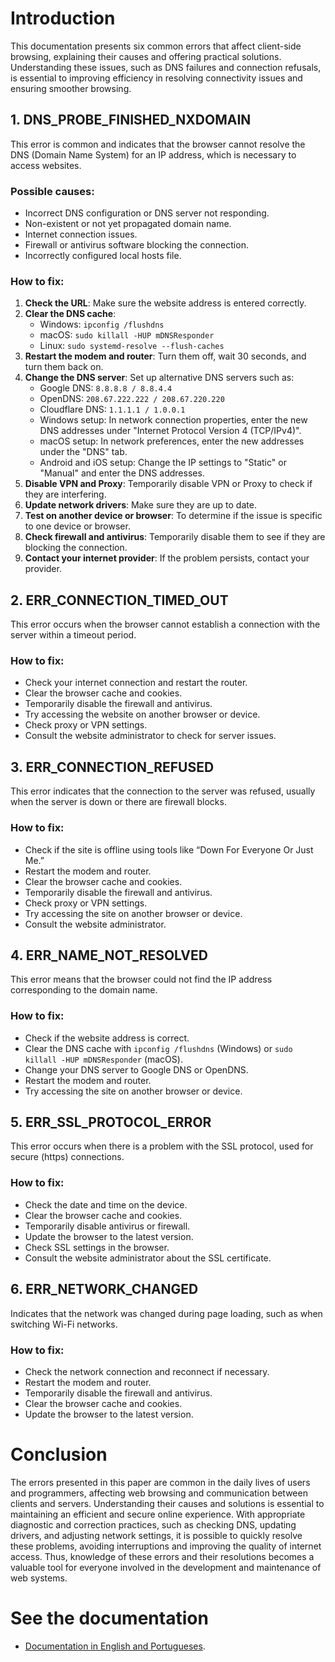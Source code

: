 # Introduction

This documentation presents six common errors that affect client-side browsing, explaining their causes and offering practical solutions. Understanding these issues, such as DNS failures and connection refusals, is essential to improving efficiency in resolving connectivity issues and ensuring smoother browsing.

## 1. DNS_PROBE_FINISHED_NXDOMAIN

This error is common and indicates that the browser cannot resolve the DNS (Domain Name System) for an IP address, which is necessary to access websites.

### Possible causes:
- Incorrect DNS configuration or DNS server not responding.
- Non-existent or not yet propagated domain name.
- Internet connection issues.
- Firewall or antivirus software blocking the connection.
- Incorrectly configured local hosts file.

### How to fix:
1. **Check the URL**: Make sure the website address is entered correctly.
2. **Clear the DNS cache**:
   - Windows: `ipconfig /flushdns`
   - macOS: `sudo killall -HUP mDNSResponder`
   - Linux: `sudo systemd-resolve --flush-caches`
3. **Restart the modem and router**: Turn them off, wait 30 seconds, and turn them back on.
4. **Change the DNS server**: Set up alternative DNS servers such as:
   - Google DNS: `8.8.8.8 / 8.8.4.4`
   - OpenDNS: `208.67.222.222 / 208.67.220.220`
   - Cloudflare DNS: `1.1.1.1 / 1.0.0.1`
   - Windows setup: In network connection properties, enter the new DNS addresses under "Internet Protocol Version 4 (TCP/IPv4)".
   - macOS setup: In network preferences, enter the new addresses under the "DNS" tab.
   - Android and iOS setup: Change the IP settings to "Static" or "Manual" and enter the DNS addresses.
5. **Disable VPN and Proxy**: Temporarily disable VPN or Proxy to check if they are interfering.
6. **Update network drivers**: Make sure they are up to date.
7. **Test on another device or browser**: To determine if the issue is specific to one device or browser.
8. **Check firewall and antivirus**: Temporarily disable them to see if they are blocking the connection.
9. **Contact your internet provider**: If the problem persists, contact your provider.

## 2. ERR_CONNECTION_TIMED_OUT

This error occurs when the browser cannot establish a connection with the server within a timeout period.

### How to fix:
- Check your internet connection and restart the router.
- Clear the browser cache and cookies.
- Temporarily disable the firewall and antivirus.
- Try accessing the website on another browser or device.
- Check proxy or VPN settings.
- Consult the website administrator to check for server issues.

## 3. ERR_CONNECTION_REFUSED

This error indicates that the connection to the server was refused, usually when the server is down or there are firewall blocks.

### How to fix:
- Check if the site is offline using tools like “Down For Everyone Or Just Me.”
- Restart the modem and router.
- Clear the browser cache and cookies.
- Temporarily disable the firewall and antivirus.
- Check proxy or VPN settings.
- Try accessing the site on another browser or device.
- Consult the website administrator.

## 4. ERR_NAME_NOT_RESOLVED

This error means that the browser could not find the IP address corresponding to the domain name.

### How to fix:
- Check if the website address is correct.
- Clear the DNS cache with `ipconfig /flushdns` (Windows) or `sudo killall -HUP mDNSResponder` (macOS).
- Change your DNS server to Google DNS or OpenDNS.
- Restart the modem and router.
- Try accessing the site on another browser or device.

## 5. ERR_SSL_PROTOCOL_ERROR

This error occurs when there is a problem with the SSL protocol, used for secure (https) connections.

### How to fix:
- Check the date and time on the device.
- Clear the browser cache and cookies.
- Temporarily disable antivirus or firewall.
- Update the browser to the latest version.
- Check SSL settings in the browser.
- Consult the website administrator about the SSL certificate.

## 6. ERR_NETWORK_CHANGED

Indicates that the network was changed during page loading, such as when switching Wi-Fi networks.

### How to fix:
- Check the network connection and reconnect if necessary.
- Restart the modem and router.
- Temporarily disable the firewall and antivirus.
- Clear the browser cache and cookies.
- Update the browser to the latest version.

# Conclusion

The errors presented in this paper are common in the daily lives of users and programmers, affecting web browsing and communication between clients and servers. Understanding their causes and solutions is essential to maintaining an efficient and secure online experience. With appropriate diagnostic and correction practices, such as checking DNS, updating drivers, and adjusting network settings, it is possible to quickly resolve these problems, avoiding interruptions and improving the quality of internet access. Thus, knowledge of these errors and their resolutions becomes a valuable tool for everyone involved in the development and maintenance of web systems.

# See the documentation
- [Documentation in English and Portugueses](https://docs.google.com/document/d/1D6FEZhN65DSWT_NTexb9TQRJxiwpGnPK/edit?usp=sharing&ouid=106728222546071933162&rtpof=true&sd=true).

